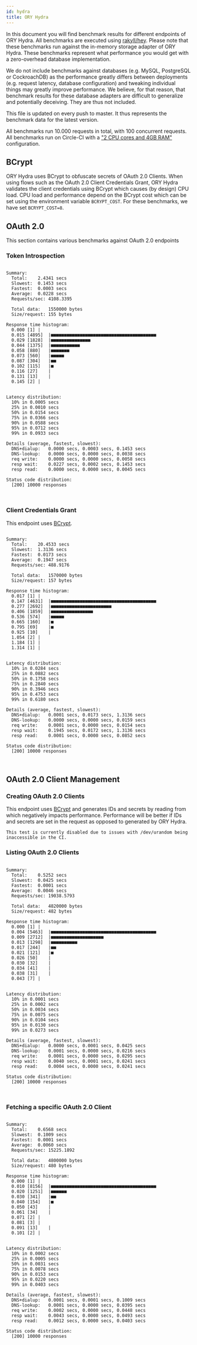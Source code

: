 ```yaml
---
id: hydra
title: ORY Hydra
---
```


In this document you will find benchmark results for different endpoints of ORY
Hydra. All benchmarks are executed using
[rakyll/hey](https://github.com/rakyll/hey). Please note that these benchmarks
run against the in-memory storage adapter of ORY Hydra. These benchmarks
represent what performance you would get with a zero-overhead database
implementation.

We do not include benchmarks against databases (e.g. MySQL, PostgreSQL or
CockroachDB) as the performance greatly differs between deployments (e.g.
request latency, database configuration) and tweaking individual things may
greatly improve performance. We believe, for that reason, that benchmark results
for these database adapters are difficult to generalize and potentially
deceiving. They are thus not included.

This file is updated on every push to master. It thus represents the benchmark
data for the latest version.

All benchmarks run 10.000 requests in total, with 100 concurrent requests. All
benchmarks run on Circle-CI with a
["2 CPU cores and 4GB RAM"](https://support.circleci.com/hc/en-us/articles/360000489307-Why-do-my-tests-take-longer-to-run-on-CircleCI-than-locally-)
configuration.

## BCrypt

ORY Hydra uses BCrypt to obfuscate secrets of OAuth 2.0 Clients. When using
flows such as the OAuth 2.0 Client Credentials Grant, ORY Hydra validates the
client credentials using BCrypt which causes (by design) CPU load. CPU load and
performance depend on the BCrypt cost which can be set using the environment
variable `BCRYPT_COST`. For these benchmarks, we have set `BCRYPT_COST=8`.

## OAuth 2.0

This section contains various benchmarks against OAuth 2.0 endpoints

### Token Introspection

```

Summary:
  Total:	2.4341 secs
  Slowest:	0.1453 secs
  Fastest:	0.0003 secs
  Average:	0.0228 secs
  Requests/sec:	4108.3395

  Total data:	1550000 bytes
  Size/request:	155 bytes

Response time histogram:
  0.000 [1]	|
  0.015 [4895]	|■■■■■■■■■■■■■■■■■■■■■■■■■■■■■■■■■■■■■■■■
  0.029 [1828]	|■■■■■■■■■■■■■■■
  0.044 [1375]	|■■■■■■■■■■■
  0.058 [880]	|■■■■■■■
  0.073 [560]	|■■■■■
  0.087 [304]	|■■
  0.102 [115]	|■
  0.116 [27]	|
  0.131 [13]	|
  0.145 [2]	|


Latency distribution:
  10% in 0.0005 secs
  25% in 0.0010 secs
  50% in 0.0154 secs
  75% in 0.0366 secs
  90% in 0.0588 secs
  95% in 0.0712 secs
  99% in 0.0933 secs

Details (average, fastest, slowest):
  DNS+dialup:	0.0000 secs, 0.0003 secs, 0.1453 secs
  DNS-lookup:	0.0000 secs, 0.0000 secs, 0.0038 secs
  req write:	0.0000 secs, 0.0000 secs, 0.0058 secs
  resp wait:	0.0227 secs, 0.0002 secs, 0.1453 secs
  resp read:	0.0000 secs, 0.0000 secs, 0.0045 secs

Status code distribution:
  [200]	10000 responses



```

### Client Credentials Grant

This endpoint uses [BCrypt](#bcrypt).

```

Summary:
  Total:	20.4533 secs
  Slowest:	1.3136 secs
  Fastest:	0.0173 secs
  Average:	0.1947 secs
  Requests/sec:	488.9176

  Total data:	1570000 bytes
  Size/request:	157 bytes

Response time histogram:
  0.017 [1]	|
  0.147 [4631]	|■■■■■■■■■■■■■■■■■■■■■■■■■■■■■■■■■■■■■■■■
  0.277 [2692]	|■■■■■■■■■■■■■■■■■■■■■■■
  0.406 [1859]	|■■■■■■■■■■■■■■■■
  0.536 [574]	|■■■■■
  0.665 [160]	|■
  0.795 [69]	|■
  0.925 [10]	|
  1.054 [2]	|
  1.184 [1]	|
  1.314 [1]	|


Latency distribution:
  10% in 0.0284 secs
  25% in 0.0882 secs
  50% in 0.1758 secs
  75% in 0.2840 secs
  90% in 0.3946 secs
  95% in 0.4753 secs
  99% in 0.6180 secs

Details (average, fastest, slowest):
  DNS+dialup:	0.0001 secs, 0.0173 secs, 1.3136 secs
  DNS-lookup:	0.0000 secs, 0.0000 secs, 0.0159 secs
  req write:	0.0001 secs, 0.0000 secs, 0.0154 secs
  resp wait:	0.1945 secs, 0.0172 secs, 1.3136 secs
  resp read:	0.0001 secs, 0.0000 secs, 0.0852 secs

Status code distribution:
  [200]	10000 responses



```

## OAuth 2.0 Client Management

### Creating OAuth 2.0 Clients

This endpoint uses [BCrypt](#bcrypt) and generates IDs and secrets by reading
from which negatively impacts performance. Performance will be better if IDs and
secrets are set in the request as opposed to generated by ORY Hydra.

```
This test is currently disabled due to issues with /dev/urandom being inaccessible in the CI.
```

### Listing OAuth 2.0 Clients

```

Summary:
  Total:	0.5252 secs
  Slowest:	0.0425 secs
  Fastest:	0.0001 secs
  Average:	0.0046 secs
  Requests/sec:	19038.5793

  Total data:	4820000 bytes
  Size/request:	482 bytes

Response time histogram:
  0.000 [1]	|
  0.004 [5463]	|■■■■■■■■■■■■■■■■■■■■■■■■■■■■■■■■■■■■■■■■
  0.009 [2712]	|■■■■■■■■■■■■■■■■■■■■
  0.013 [1298]	|■■■■■■■■■■
  0.017 [244]	|■■
  0.021 [121]	|■
  0.026 [50]	|
  0.030 [32]	|
  0.034 [41]	|
  0.038 [31]	|
  0.043 [7]	|


Latency distribution:
  10% in 0.0001 secs
  25% in 0.0002 secs
  50% in 0.0034 secs
  75% in 0.0075 secs
  90% in 0.0104 secs
  95% in 0.0130 secs
  99% in 0.0273 secs

Details (average, fastest, slowest):
  DNS+dialup:	0.0000 secs, 0.0001 secs, 0.0425 secs
  DNS-lookup:	0.0001 secs, 0.0000 secs, 0.0216 secs
  req write:	0.0001 secs, 0.0000 secs, 0.0295 secs
  resp wait:	0.0040 secs, 0.0001 secs, 0.0241 secs
  resp read:	0.0004 secs, 0.0000 secs, 0.0241 secs

Status code distribution:
  [200]	10000 responses



```

### Fetching a specific OAuth 2.0 Client

```

Summary:
  Total:	0.6568 secs
  Slowest:	0.1009 secs
  Fastest:	0.0001 secs
  Average:	0.0060 secs
  Requests/sec:	15225.1892

  Total data:	4800000 bytes
  Size/request:	480 bytes

Response time histogram:
  0.000 [1]	|
  0.010 [8156]	|■■■■■■■■■■■■■■■■■■■■■■■■■■■■■■■■■■■■■■■■
  0.020 [1251]	|■■■■■■
  0.030 [341]	|■■
  0.040 [154]	|■
  0.050 [43]	|
  0.061 [34]	|
  0.071 [2]	|
  0.081 [3]	|
  0.091 [13]	|
  0.101 [2]	|


Latency distribution:
  10% in 0.0002 secs
  25% in 0.0005 secs
  50% in 0.0031 secs
  75% in 0.0078 secs
  90% in 0.0153 secs
  95% in 0.0220 secs
  99% in 0.0403 secs

Details (average, fastest, slowest):
  DNS+dialup:	0.0001 secs, 0.0001 secs, 0.1009 secs
  DNS-lookup:	0.0001 secs, 0.0000 secs, 0.0395 secs
  req write:	0.0002 secs, 0.0000 secs, 0.0448 secs
  resp wait:	0.0043 secs, 0.0000 secs, 0.0493 secs
  resp read:	0.0012 secs, 0.0000 secs, 0.0403 secs

Status code distribution:
  [200]	10000 responses



```

